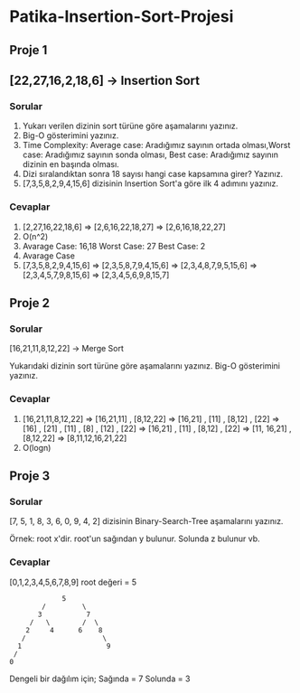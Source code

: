 # Patika-Insertion-Sort-Projesi
## Proje 1

## [22,27,16,2,18,6] -> Insertion Sort

### Sorular
1. Yukarı verilen dizinin sort türüne göre aşamalarını yazınız.
2. Big-O gösterimini yazınız.
3. Time Complexity: Average case: Aradığımız sayının ortada olması,Worst case: Aradığımız sayının sonda olması, Best case: Aradığımız sayının dizinin en başında olması.
4. Dizi sıralandıktan sonra 18 sayısı hangi case kapsamına girer? Yazınız.
5. [7,3,5,8,2,9,4,15,6] dizisinin Insertion Sort'a göre ilk 4 adımını yazınız.

### Cevaplar
1. [2,27,16,22,18,6] => [2,6,16,22,18,27] => [2,6,16,18,22,27]
2. O(n^2)
3. Avarage Case: 16,18 Worst Case: 27 Best Case: 2
4. Avarage Case
5. [7,3,5,8,2,9,4,15,6] => [2,3,5,8,7,9,4,15,6] => [2,3,4,8,7,9,5,15,6] => [2,3,4,5,7,9,8,15,6] => [2,3,4,5,6,9,8,15,7] 

## Proje 2
### Sorular
[16,21,11,8,12,22] -> Merge Sort

Yukarıdaki dizinin sort türüne göre aşamalarını yazınız.
Big-O gösterimini yazınız.

### Cevaplar
1. [16,21,11,8,12,22] => [16,21,11] , [8,12,22] => [16,21] , [11] , [8,12] , [22] => [16] , [21] , [11] , [8] , [12] , [22] => [16,21] , [11] , [8,12] , [22] => [11, 16,21] , [8,12,22] => [8,11,12,16,21,22] 
2. O(logn)

## Proje 3
### Sorular
[7, 5, 1, 8, 3, 6, 0, 9, 4, 2] dizisinin Binary-Search-Tree aşamalarını yazınız.

Örnek: root x'dir. root'un sağından y bulunur. Solunda z bulunur vb.

### Cevaplar
[0,1,2,3,4,5,6,7,8,9]
root değeri = 5 

                 5 
            /         \
           3           7
         /   \        /  \
        2     4      6    8
       /                   \
      1                     9
     /
    0
    
    
Dengeli bir dağılım için;
Sağında = 7
Solunda = 3
